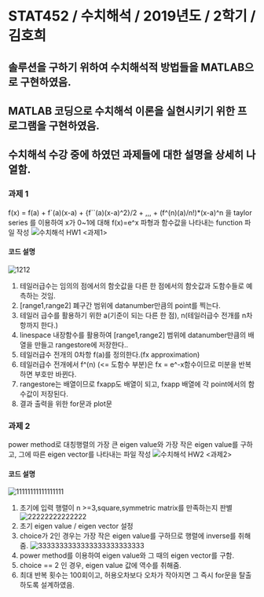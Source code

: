 # STAT452 / 수치해석 / 2019년도 / 2학기 / 김호희
## 솔루션을 구하기 위하여 수치해석적 방법들을 MATLAB으로 구현하였음.
## MATLAB 코딩으로 수치해석 이론을 실현시키기 위한 프로그램을 구현하였음.
## 수치해석 수강 중에 하였던 과제들에 대한 설명을 상세히 나열함.

### 과제 1
f(x) = f(a) + f`(a)(x-a) + {f``(a)(x-a)^2}/2 + ,,, + (f^(n)(a)/n!)*(x-a)^n 을 taylor series 를 이용하여 x가 0~1에 대해 f(x)=e^x 파형과 함수값을 나타내는 function 파일 작성
![수치해석 HW1](https://user-images.githubusercontent.com/58419421/69967248-5a55c880-155b-11ea-8592-59db7021296e.jpg)
<과제1>

#### 코드 설명
![1212](https://user-images.githubusercontent.com/58419421/69969718-4c567680-1560-11ea-9193-dca16e0552b8.jpg)
1) 테일러급수는 임의의 점에서의 함숫값을 다른 한 점에서의 함숫값과 도함수들로 예측하는 것임.
2) [range1,range2] 폐구간 범위에 datanumber만큼의 point를 찍는다.
3) 테일러 급수를 활용하기 위한 a(기준이 되는 다른 한 점), n(테일러급수 전개를 n차항까지 한다.)
4) linespace 내장함수를 활용하여 [range1,range2] 범위에 datanumber만큼의 배열을 만들고 rangestore에 저장한다..
5) 테일러급수 전개의 0차항 f(a)를 정의한다.(fx approximation)
6) 테일러급수 전개에서 f^(n) (<= 도함수 부분)은 fx = e^-x함수이므로 미분을 반복하면 부호만 바뀐다.
7) rangestore는 배열이므로 fxapp도 배열이 되고, fxapp 배열에 각 point에서의 함수값이 저장된다.
8) 결과 출력을 위한 for문과 plot문



### 과제 2
power method로 대칭행렬의 가장 큰 eigen value와 가장 작은 eigen value를 구하고, 그에 따른 eigen vector를 나타내는 파일 작성
![수치해석 HW2](https://user-images.githubusercontent.com/58419421/69967246-59bd3200-155b-11ea-8a82-05beb741cc29.jpg)
<과제2>

#### 코드 설명
![11111111111111111](https://user-images.githubusercontent.com/58419421/69970444-9b50db80-1561-11ea-89e9-320eb51ef7db.jpg)
1) 초기에 입력 행렬이 n >=3,square,symmetric matrix를 만족하는지 판별
![22222222222222](https://user-images.githubusercontent.com/58419421/69970445-9b50db80-1561-11ea-83f2-a2bee75c217e.jpg)
2) 초기 eigen value / eigen vector 설정
3) choice가 2인 경우는 가장 작은 eigen value를 구하므로 행렬에 inverse를 취해줌.
![3333333333333333333333333](https://user-images.githubusercontent.com/58419421/69970446-9be97200-1561-11ea-8455-181529358dfd.jpg)
4) power method를 이용하여 eigen value와 그 때의 eigen vector를 구함.
5) choice == 2 인 경우, eigen value 값에 역수를 취해줌.
6) 최대 반복 횟수는 100회이고, 허용오차보다 오차가 작아지면 그 즉시 for문을 탈출하도록 설계하였음.


